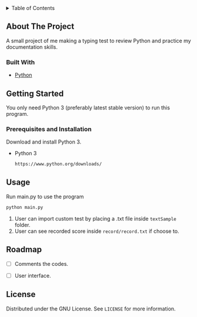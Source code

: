 <!-- TABLE OF CONTENTS -->
<details>
  <summary>Table of Contents</summary>
  <ol>
    <li>
      <a href="#about-the-project">About The Project</a>
      <ul>
        <li><a href="#built-with">Built With</a></li>
      </ul>
    </li>
    <li>
      <a href="#getting-started">Getting Started</a>
      <ul>
        <li><a href="#prerequisites-and-installation">Prerequisites and Installation</a></li>
      </ul>
    </li>
    <li><a href="#usage">Usage</a></li>
    <li><a href="#roadmap">Roadmap</a></li>
    <li><a href="#license">License</a></li>
  </ol>
</details>



<!-- ABOUT THE PROJECT -->
## About The Project

A small project of me making a typing test to review Python and practice my documentation skills.



### Built With

* [Python](https://www.python.org/)



<!-- GETTING STARTED -->
## Getting Started

You only need Python 3 (preferably latest stable version) to run this program.

### Prerequisites and Installation

Download and install Python 3.
* Python 3
  ```sh
  https://www.python.org/downloads/
  ```



<!-- USAGE EXAMPLES -->
## Usage

Run main.py to use the program
   ```sh
   python main.py
   ```

1. User can import custom test by placing a .txt file inside `textSample` folder.
2. User can see recorded score inside `record/record.txt` if choose to.



<!-- ROADMAP -->
## Roadmap

- [ ] Comments the codes.
- [ ] User interface.



<!-- LICENSE -->
## License

Distributed under the GNU License. See `LICENSE` for more information.